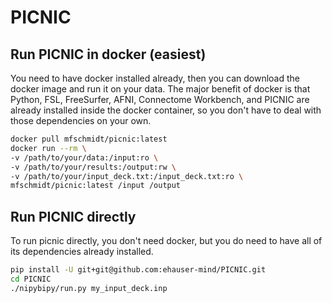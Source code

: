 # PICNIC

## Run PICNIC in docker (easiest)

You need to have docker installed already, then you can download the docker
image and run it on your data. The major benefit of docker is that
Python, FSL, FreeSurfer, AFNI, Connectome Workbench, and PICNIC are
already installed inside the docker container, so you don't have to
deal with those dependencies on your own.

```bash
docker pull mfschmidt/picnic:latest
docker run --rm \
-v /path/to/your/data:/input:ro \
-v /path/to/your/results:/output:rw \
-v /path/to/your/input_deck.txt:/input_deck.txt:ro \
mfschmidt/picnic:latest /input /output
```

## Run PICNIC directly

To run picnic directly, you don't need docker, but you do need to have all of
its dependencies already installed.

```bash
pip install -U git+git@github.com:ehauser-mind/PICNIC.git
cd PICNIC
./nipybipy/run.py my_input_deck.inp
```
